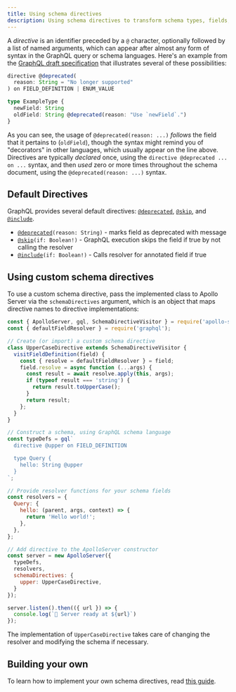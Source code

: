 ```yaml
---
title: Using schema directives
description: Using schema directives to transform schema types, fields, and arguments
---
```


A _directive_ is an identifier preceded by a `@` character, optionally followed by a list of named arguments, which can appear after almost any form of syntax in the GraphQL query or schema languages. Here's an example from the [GraphQL draft specification](http://facebook.github.io/graphql/draft/#sec-Type-System.Directives) that illustrates several of these possibilities:

```typescript
directive @deprecated(
  reason: String = "No longer supported"
) on FIELD_DEFINITION | ENUM_VALUE

type ExampleType {
  newField: String
  oldField: String @deprecated(reason: "Use `newField`.")
}
```

As you can see, the usage of `@deprecated(reason: ...)` _follows_ the field that it pertains to (`oldField`), though the syntax might remind you of "decorators" in other languages, which usually appear on the line above. Directives are typically _declared_ once, using the `directive @deprecated ... on ...` syntax, and then _used_ zero or more times throughout the schema document, using the `@deprecated(reason: ...)` syntax.

## Default Directives

GraphQL provides several default directives: [`@deprecated`](http://facebook.github.io/graphql/draft/#sec--deprecated), [`@skip`](http://facebook.github.io/graphql/draft/#sec--skip), and [`@include`](http://facebook.github.io/graphql/draft/#sec--include).

  * [`@deprecated`](http://facebook.github.io/graphql/draft/#sec--deprecated)`(reason: String)` - marks field as deprecated with message
  * [`@skip`](http://facebook.github.io/graphql/draft/#sec--skip)`(if: Boolean!)` - GraphQL execution skips the field if true by not calling the resolver
  * [`@include`](http://facebook.github.io/graphql/draft/#sec--include)`(if: Boolean!)` - Calls resolver for annotated field if true

## Using custom schema directives

To use a custom schema directive, pass the implemented class to Apollo Server via the `schemaDirectives` argument, which is an object that maps directive names to directive implementations:

```js
const { ApolloServer, gql, SchemaDirectiveVisitor } = require('apollo-server');
const { defaultFieldResolver } = require('graphql');

// Create (or import) a custom schema directive
class UpperCaseDirective extends SchemaDirectiveVisitor {
  visitFieldDefinition(field) {
    const { resolve = defaultFieldResolver } = field;
    field.resolve = async function (...args) {
      const result = await resolve.apply(this, args);
      if (typeof result === 'string') {
        return result.toUpperCase();
      }
      return result;
    };
  }
}

// Construct a schema, using GraphQL schema language
const typeDefs = gql`
  directive @upper on FIELD_DEFINITION

  type Query {
    hello: String @upper
  }
`;

// Provide resolver functions for your schema fields
const resolvers = {
  Query: {
    hello: (parent, args, context) => {
      return 'Hello world!';
    },
  },
};

// Add directive to the ApolloServer constructor
const server = new ApolloServer({
  typeDefs,
  resolvers,
  schemaDirectives: {
    upper: UpperCaseDirective,
  }
});

server.listen().then(({ url }) => {
  console.log(`🚀 Server ready at ${url}`)
});

```

The implementation of `UpperCaseDirective` takes care of changing the resolver and modifying the schema if necessary.

## Building your own

To learn how to implement your own schema directives, read [this guide](./creating-directives.html).
